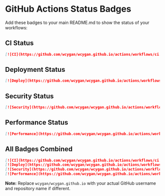 # GitHub Actions Status Badges

Add these badges to your main README.md to show the status of your workflows:

## CI Status

```markdown
[![CI](https://github.com/wcygan/wcygan.github.io/actions/workflows/ci.yml/badge.svg)](https://github.com/wcygan/wcygan.github.io/actions/workflows/ci.yml)
```

## Deployment Status

```markdown
[![Deploy](https://github.com/wcygan/wcygan.github.io/actions/workflows/deploy.yml/badge.svg)](https://github.com/wcygan/wcygan.github.io/actions/workflows/deploy.yml)
```

## Security Status

```markdown
[![Security](https://github.com/wcygan/wcygan.github.io/actions/workflows/security.yml/badge.svg)](https://github.com/wcygan/wcygan.github.io/actions/workflows/security.yml)
```

## Performance Status

```markdown
[![Performance](https://github.com/wcygan/wcygan.github.io/actions/workflows/performance.yml/badge.svg)](https://github.com/wcygan/wcygan.github.io/actions/workflows/performance.yml)
```

## All Badges Combined

```markdown
[![CI](https://github.com/wcygan/wcygan.github.io/actions/workflows/ci.yml/badge.svg)](https://github.com/wcygan/wcygan.github.io/actions/workflows/ci.yml)
[![Deploy](https://github.com/wcygan/wcygan.github.io/actions/workflows/deploy.yml/badge.svg)](https://github.com/wcygan/wcygan.github.io/actions/workflows/deploy.yml)
[![Security](https://github.com/wcygan/wcygan.github.io/actions/workflows/security.yml/badge.svg)](https://github.com/wcygan/wcygan.github.io/actions/workflows/security.yml)
[![Performance](https://github.com/wcygan/wcygan.github.io/actions/workflows/performance.yml/badge.svg)](https://github.com/wcygan/wcygan.github.io/actions/workflows/performance.yml)
```

**Note:** Replace `wcygan/wcygan.github.io` with your actual GitHub username and
repository name if different.
